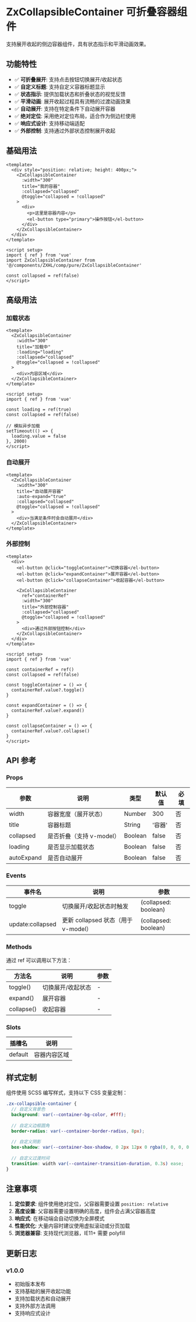 # ZxCollapsibleContainer 可折叠容器组件

支持展开收起的侧边容器组件，具有状态指示和平滑动画效果。

## 功能特性

- ✅ **可折叠展开**: 支持点击按钮切换展开/收起状态
- ✅ **自定义标题**: 支持自定义容器标题显示
- ✅ **状态指示**: 提供加载状态和折叠状态的视觉反馈
- ✅ **平滑动画**: 展开收起过程具有流畅的过渡动画效果
- ✅ **自动展开**: 支持在特定条件下自动展开容器
- ✅ **绝对定位**: 采用绝对定位布局，适合作为侧边栏使用
- ✅ **响应式设计**: 支持移动端适配
- ✅ **外部控制**: 支持通过外部状态控制展开收起

## 基础用法

```vue
<template>
  <div style="position: relative; height: 400px;">
    <ZxCollapsibleContainer
      :width="300"
      title="我的容器"
      :collapsed="collapsed"
      @toggle="collapsed = !collapsed"
    >
      <div>
        <p>这里是容器内容</p>
        <el-button type="primary">操作按钮</el-button>
      </div>
    </ZxCollapsibleContainer>
  </div>
</template>

<script setup>
import { ref } from 'vue'
import ZxCollapsibleContainer from '@/components/ZXHL/comp/pure/ZxCollapsibleContainer'

const collapsed = ref(false)
</script>
```

## 高级用法

### 加载状态

```vue
<template>
  <ZxCollapsibleContainer
    :width="300"
    title="加载中"
    :loading="loading"
    :collapsed="collapsed"
    @toggle="collapsed = !collapsed"
  >
    <div>内容区域</div>
  </ZxCollapsibleContainer>
</template>

<script setup>
import { ref } from 'vue'

const loading = ref(true)
const collapsed = ref(false)

// 模拟异步加载
setTimeout(() => {
  loading.value = false
}, 2000)
</script>
```

### 自动展开

```vue
<template>
  <ZxCollapsibleContainer
    :width="300"
    title="自动展开容器"
    :auto-expand="true"
    :collapsed="collapsed"
    @toggle="collapsed = !collapsed"
  >
    <div>当满足条件时会自动展开</div>
  </ZxCollapsibleContainer>
</template>
```

### 外部控制

```vue
<template>
  <div>
    <el-button @click="toggleContainer">切换容器</el-button>
    <el-button @click="expandContainer">展开容器</el-button>
    <el-button @click="collapseContainer">收起容器</el-button>
    
    <ZxCollapsibleContainer
      ref="containerRef"
      :width="300"
      title="外部控制容器"
      :collapsed="collapsed"
      @toggle="collapsed = !collapsed"
    >
      <div>通过外部按钮控制</div>
    </ZxCollapsibleContainer>
  </div>
</template>

<script setup>
import { ref } from 'vue'

const containerRef = ref()
const collapsed = ref(false)

const toggleContainer = () => {
  containerRef.value?.toggle()
}

const expandContainer = () => {
  containerRef.value?.expand()
}

const collapseContainer = () => {
  containerRef.value?.collapse()
}
</script>
```

## API 参考

### Props

| 参数 | 说明 | 类型 | 默认值 | 必填 |
|------|------|------|--------|------|
| width | 容器宽度（展开状态） | Number | 300 | 否 |
| title | 容器标题 | String | '容器' | 否 |
| collapsed | 是否折叠（支持 v-model） | Boolean | false | 否 |
| loading | 是否显示加载状态 | Boolean | false | 否 |
| autoExpand | 是否自动展开 | Boolean | false | 否 |

### Events

| 事件名 | 说明 | 参数 |
|--------|------|------|
| toggle | 切换展开/收起状态时触发 | (collapsed: boolean) |
| update:collapsed | 更新 collapsed 状态（用于 v-model） | (collapsed: boolean) |

### Methods

通过 ref 可以调用以下方法：

| 方法名 | 说明 | 参数 |
|--------|------|------|
| toggle() | 切换展开/收起状态 | - |
| expand() | 展开容器 | - |
| collapse() | 收起容器 | - |

### Slots

| 插槽名 | 说明 |
|--------|------|
| default | 容器内容区域 |

## 样式定制

组件使用 SCSS 编写样式，支持以下 CSS 变量定制：

```scss
.zx-collapsible-container {
  // 自定义背景色
  background: var(--container-bg-color, #fff);
  
  // 自定义边框圆角
  border-radius: var(--container-border-radius, 8px);
  
  // 自定义阴影
  box-shadow: var(--container-box-shadow, 0 2px 12px 0 rgba(0, 0, 0, 0.1));
  
  // 自定义过渡时间
  transition: width var(--container-transition-duration, 0.3s) ease;
}
```

## 注意事项

1. **定位要求**: 组件使用绝对定位，父容器需要设置 `position: relative`
2. **高度设置**: 父容器需要设置明确的高度，组件会占满父容器高度
3. **响应式**: 在移动端会自动切换为全屏模式
4. **性能优化**: 大量内容时建议使用虚拟滚动或分页加载
5. **浏览器兼容**: 支持现代浏览器，IE11+ 需要 polyfill

## 更新日志

### v1.0.0
- 初始版本发布
- 支持基础的展开收起功能
- 支持加载状态和自动展开
- 支持外部方法调用
- 支持响应式设计
